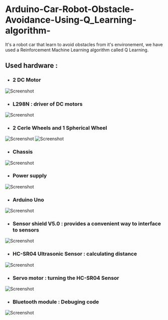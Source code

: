 # Arduino-Car-Robot-Obstacle-Avoidance-Using-Q_Learning-algorithm-
It's a robot car that learn to avoid obstacles from it's environement, we have used a Reinforcement Machine Learning algorithm called Q Learning. 

## Used hardware : 
* ### 2 DC Motor
![Screenshot](images/dcMotor.jpg)

* ### L298N : driver of DC motors
![Screenshot](images/driver.jpg)

* ### 2 Cerle Wheels and 1 Spherical Wheel 
![Screenshot](images/wheels.jpg) ![Screenshot](images/spherical_wheel.jpg)

* ### Chassis 
![Screenshot](images/uno.jpg)

* ### Power supply
![Screenshot](images/uno.jpg)

* ### Arduino Uno
![Screenshot](images/uno.jpg)

* ### Sensor shield V5.0 : provides a convenient way to interface to sensors
![Screenshot](images/sensor_shield.png)

* ### HC-SR04 Ultrasonic Sensor : calculating distance
![Screenshot](images/ultrasonic.jpg)

* ### Servo motor : turning the HC-SR04 Sensor
![Screenshot](images/uno.jpg)

* ### Bluetooth module : Debuging code
![Screenshot](images/uno.jpg)




